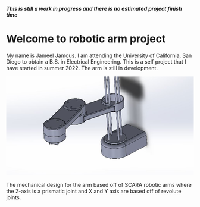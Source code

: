 ***This is still a work in progress and there is no estimated project finish time***

# Welcome to robotic arm project

My name is Jameel Jamous. I am attending the University of California, San Diego to obtain a B.S. in Electrical Engineering. This is a self project that I have started in summer 2022. The arm is still in development.

![](imgs/initDesign.PNG "initDesign")

The mechanical design for the arm based off of SCARA robotic arms where the Z-axis is a prismatic joint and X and Y axis are based off of revolute joints.

